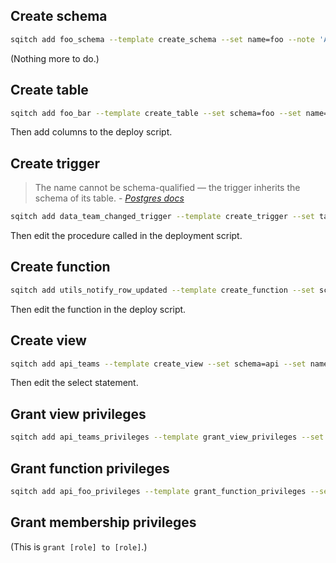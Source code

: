 ## Create schema

```sh
sqitch add foo_schema --template create_schema --set name=foo --note 'Add foo schema'
```

(Nothing more to do.)

## Create table

```sh
sqitch add foo_bar --template create_table --set schema=foo --set name=bar --note 'Add foo.bar table'
```

Then add columns to the deploy script.

## Create trigger

<blockquote>
The name cannot be schema-qualified — the trigger inherits the schema of its
table. - <cite><a href="https://www.postgresql.org/docs/9.5/static/sql-createtrigger.html">Postgres docs</a></cite>
</blockquote>

```sh
sqitch add data_team_changed_trigger --template create_trigger --set table_schema=data --set table_name=team --set trigger_name=team_changed --note 'Add data.team_changed trigger'
```

Then edit the procedure called in the deployment script.

## Create function

```sh
sqitch add utils_notify_row_updated --template create_function --set schema=utils --set name=notify_row_updated --note 'Add utils.notify_row_updated function'
```

Then edit the function in the deploy script.

## Create view

```sh
sqitch add api_teams --template create_view --set schema=api --set name=teams --note 'Add api.teams view'
```

Then edit the select statement.

## Grant view privileges

```sh
sqitch add api_teams_privileges --template grant_view_privileges --set type=select --set schema=api --set name=teams --role=web_user --note 'Grant view privileges on [% schema %].[% name %] to [% role %]'
```

## Grant function privileges

```sh
sqitch add api_foo_privileges --template grant_function_privileges --set name=api.login --role=web_user --note 'Grant execute privileges on [% name %] to [% role %]'
```

## Grant membership privileges

(This is `grant [role] to [role]`.)

```sh
```
